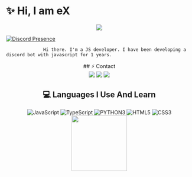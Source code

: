 # ✨ Hi, I am eX

<div align="center">
    <img src="https://komarev.com/ghpvc/?username=eX&color=blue"/>
</div>  


   [![Discord Presence](https://lanyard-profile-readme.vercel.app/api/585864203412308004?theme=light&bg=1c1c1c&animated=false&hideDiscrim=false&borderRadius=30px)](https://discord.com/users/924762259308302446)



                  Hi there. I'm a JS developer. ​​I have been developing a discord bot with javascript for 1 years.
<div align="center">
 ## ⚡ Contact

<div align="center">
    <a href="https://discord.com/users/924762259308302446" target="_blank"><img src="https://img.shields.io/badge/-eX-black?style=for-the-badge&logo=discord&logoColor=1e44ee"></a>
    <a href="https://github.com/exshu" target="_blank"><img src="https://img.shields.io/badge/-Cyber-black?style=for-the-badge&logo=github&logoColor=white"></a>
    <a href="https://discord.gg/gooseducktr" target="_blank"><img src="https://img.shields.io/badge/-gooseducktr%201993-black?style=for-the-badge&logo=discord&logoColor=1e44ee"></a>
</div>

## 💻 Languages I Use And Learn

<div align="center">
    <img alt="JavaScript" align="center" src="https://img.shields.io/badge/-Javascript-edb200?style=flat-square&logo=javascript&logoColor=white"/>
    <img alt="TypeScript" align="center" src="https://img.shields.io/badge/-Typescript-007acc?style=flat-square&logo=typescript&logoColor=white"/>
    <img alt="PYTHON3" align="center" src="https://img.shields.io/badge/-Pyhton-yellow?style=flat-square&logo=python&logoColor=white"/>
    <img alt="HTML5" align="center" src="https://img.shields.io/badge/-HTML5-E34F26?style=flat-square&logo=html5&logoColor=white"/>
    <img alt="CSS3" align="center" src="https://img.shields.io/badge/-CSS3-264de4?style=flat-square&logo=css3&logoColor=white"/>
</div>


<div align="center">
    <img src="https://github-readme-stats.vercel.app/api?username=Cyber-Woxy&show_icons=true&theme=radical&hide_border=true" width="%100" height="150px">
    <br>
</div>
